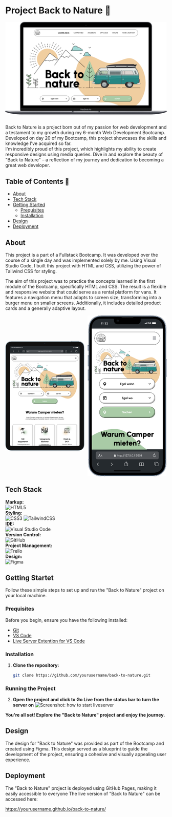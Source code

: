<!-- Ueberschrift -->

# Project Back to Nature 🌿

<!-- Ein visuelles Element, das das Projekt repräsentiert. Dies könnte ein Screenshot, ein Logo oder eine Folie aus einer Projektpräsentation sein. Es dient dazu, den Leser visuell anzusprechen und einen ersten Eindruck vom Projekt zu vermitteln. -->
<div style="display: flex; justify-content: center;">
  <img src="./assets/img/Macbook-Air-127.0.0.1.png" alt="Project Screenshot MacBook Air">
</div>
<br/>

<!-- Eine kurze Einführung, die das Projekt vorstellt. Diese sollte die Entstehungsgeschichte, die Motivation hinter dem Projekt und die im Projekt angewandten Fähigkeiten oder Technologien hervorheben. Ziel ist es, das Interesse der Leser zu wecken und sie neugierig auf das Projekt zu machen. -->
<p>Back to Nature is a project born out of my passion for web development and a testament to my growth during my 6-month Web Development Bootcamp. Developed on day 20 of my Bootcamp, this project showcases the skills and knowledge I've acquired so far. <br/>
I'm incredibly proud of this project, which highlights my ability to create responsive designs using media queries. Dive in and explore the beauty of "Back to Nature" – a reflection of my journey and dedication to becoming a great web developer. </p>

## Table of Contents 📑

<!-- Inhaltsverzeichnis -->
<!-- Ein Inhaltsverzeichnis, das den Lesern hilft, sich schnell in der README-Datei zu orientieren und die gewünschten Informationen zu finden. -->

<!-- basic FRONTEND -->

- [About](#about)
- [Tech Stack](#tech-stack)
- [Getting Started](#getting-started)
  - [Prequisites](#prequisites)
  - [Installation](#installation)
  <!-- - [Usage](#usage) -->
- [Design](#design)
- [Deployment](#deployment)
<!-- - [Contributors](#contributors) -->

<!-- BACKEND -->
<!-- - [Demo](#demo)
- [Features](#features)
- [Tech Stack](#tech-stack)
- [Getting Started](#getting-started)
- [Installation](#installation)
- [Usage](#usage)
- [API Integration](#api-integration)
- [Database](#database)
- [Authentication](#authentication)
- [Backend Routes](#backend-routes)
- [Design](#design)
- [Deployment](#deployment)
- [Third-Party Libraries & Tools](#third-party-libraries--tools)
- [Contributors](#contributors) -->

<!-- ODER zb so: -->
<!-- <details>
  <summary>Table of Contents</summary>
  <ol>
    <li>
      <a href="#about-the-project">About The Project</a>
      <ul>
        <li><a href="#built-with">Built With</a></li>
      </ul>
    </li>
    <li>
      <a href="#getting-started">Getting Started</a>
      <ul>
        <li><a href="#prerequisites">Prerequisites</a></li>
        <li><a href="#installation">Installation</a></li>
      </ul>
    </li>
    <li><a href="#usage">Usage</a></li>
    <li><a href="#roadmap">Roadmap</a></li>
    <li><a href="#contributing">Contributing</a></li>
    <li><a href="#license">License</a></li>
    <li><a href="#contact">Contact</a></li>
    <li><a href="#acknowledgments">Acknowledgments</a></li>
  </ol>
</details> -->

## About

<!-- Ein Abschnitt, der detaillierte Informationen über das Projekt liefert. Hier koennte der Zweck des Projekts, die verwendeten Technologien und der Entwicklungsprozess beschrieben werden. Dies gibt den Lesern einen tieferen Einblick in das Projekt. -->

This project is a part of a Fullstack Bootcamp. It was developed over the course of a single day and was implemented solely by me. Using Visual Studio Code, I built this project with HTML and CSS, utilizing the power of Tailwind CSS for styling.

The aim of this project was to practice the concepts learned in the first module of the Bootcamp, specifically HTML and CSS. The result is a flexible and responsive website that could serve as a rental platform for vans. It features a navigation menu that adapts to screen size, transforming into a burger menu on smaller screens. Additionally, it includes detailed product cards and a generally adaptive layout.

<!-- hier bieten sich Screenshots des Projekts an, um auf verschiedenen Geräten, die Reaktionsfähigkeit und das Design des Projekts zu demonstrieren. -->
<div style="display: flex; justify-content: space-between; align-items: center; width: 100%">
    <img style="width: 49%; height: auto; object-fit: contain" src="./assets/img/iPad-Air-4-127.0.0.1.png">
    <img style="width: 49%; height: auto; object-fit: contain"  src="./assets/img/iPhone-13-PRO-127.0.0.1.png">
</div>

## Tech Stack

<!-- Ein Abschnitt, der die im Projekt verwendeten Technologien auflistet. Dies gibt den Lesern einen Überblick über die Werkzeuge und Frameworks, die für die Entwicklung des Projekts verwendet wurden. -->

<!-- hier eine Website mit Badges, die du verwenden koenntest: ⬇️ -->
<!-- https://github.com/alexandresanlim/Badges4-README.md-Profile -->

**Markup:**  
![HTML5](https://img.shields.io/badge/html5-%23E34F26.svg?style=for-the-badge&logo=html5&logoColor=white)  
**Styling:**  
![CSS3](https://img.shields.io/badge/css3-%231572B6.svg?style=for-the-badge&logo=css3&logoColor=white)
![TailwindCSS](https://img.shields.io/badge/tailwindcss-%2338B2AC.svg?style=for-the-badge&logo=tailwind-css&logoColor=white)  
**IDE:**  
![Visual Studio Code](https://img.shields.io/badge/Visual%20Studio%20Code-0078d7.svg?style=for-the-badge&logo=visual-studio-code&logoColor=white)  
**Version Control:**  
![GitHub](https://img.shields.io/badge/github-%23121011.svg?style=for-the-badge&logo=github&logoColor=white)  
**Project Management:**  
![Trello](https://img.shields.io/badge/Trello-0052CC?style=for-the-badge&logo=trello&logoColor=white)  
**Design:**  
![Figma](https://img.shields.io/badge/Figma-F24E1E?style=for-the-badge&logo=figma&logoColor=white)

## Getting Startet

<!-- Ein Abschnitt, der den Lesern erklärt, wie sie das Projekt auf ihrem eigenen Computer einrichten und ausführen können. -->

Follow these simple steps to set up and run the "Back to Nature" project on your local machine.

### Prequisites

<!-- Eine Liste der Voraussetzungen, die erfüllt sein müssen, bevor das Projekt installiert und ausgeführt werden kann. Dies könnte die Installation von Software wie Node.js, Git oder andere Abhängigkeiten beinhalten. -->

Before you begin, ensure you have the following installed:

- [Git](https://git-scm.com/)
- [VS Code](https://code.visualstudio.com/download)
- [Live Server Extention for VS Code](https://marketplace.visualstudio.com/items?itemName=ritwickdey.LiveServer)

<!-- Backend -->
<!-- zB: - [Node.js](https://nodejs.org/) (includes npm) -->

### Installation

<!-- Schritt-für-Schritt-Anweisungen zur Installation und Einrichtung des Projekts. Diese sollten klar und einfach zu befolgen sein, um sicherzustellen, dass auch weniger erfahrene Benutzer das Projekt erfolgreich starten können. -->

1. **Clone the repository:**
   ```bash
   git clone https://github.com/yourusername/back-to-nature.git
   ```

### Running the Project

<!-- Anweisungen, wie das Projekt ausgeführt wird, nachdem es installiert wurde. Dies könnte das Starten eines lokalen Servers oder das Öffnen einer HTML-Datei in einem Webbrowser beinhalten. Bei Backend Projekten wird natuerlich noch mehr benoetigt. -->

2. **Open the project and click to Go Live from the status bar to turn the server on**
   ![Screenshot: how to start liveserver](https://github.com/ritwickdey/vscode-live-server/raw/HEAD/images/Screenshot/vscode-live-server-statusbar-3.jpg)

**You're all set! Explore the "Back to Nature" project and enjoy the journey.**

## Design

<!-- Ein Abschnitt, der den Designprozess und die Werkzeuge beschreibt, die für das Design des Projekts verwendet wurden. Dies könnte auch eine Erklärung enthalten, wie das Design in den Entwicklungsprozess integriert wurde. -->

The design for "Back to Nature" was provided as part of the Bootcamp and created using Figma. This design served as a blueprint to guide the development of the project, ensuring a cohesive and visually appealing user experience.

## Deployment

<!-- Ein Abschnitt, der beschreibt, wie das Projekt bereitgestellt wurde. Dies könnte die Plattformen und Dienste umfassen, die zur Bereitstellung des Projekts verwendet wurden. -->

The "Back to Nature" project is deployed using GitHub Pages, making it easily accessible to everyone
The live version of "Back to Nature" can be accessed here:

https://yourusername.github.io/back-to-nature/

<!-- ## Contributors  -->
<!-- Ein optionaler Abschnitt, der die Mitwirkenden des Projekts auflistet, wenn es sich um ein Teamprojekt handelt. Dies gibt den Mitwirkenden Anerkennung und zeigt, wer an der Entwicklung beteiligt war. -->
<!-- - [Elisaatnam](https://github.com/Elisaatnam) - Frontend Developer & Ui/Ux Designer
- [Lis-art](https://github.com/Lis-art) - Trellomaster & Frontend Developer
- [mirzakomic](https://github.com/mirzakomic) - CSS Master & Frontend Developer
- [AlpayC](https://github.com/AlpayC) - Backend Developer & Git Master -->
